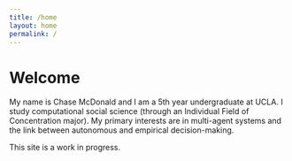 ```yaml
---
title: /home
layout: home
permalink: /
---
```


# Welcome

My name is Chase McDonald and I am a 5th year undergraduate at UCLA. I study computational social science (through an Individual Field of Concentration major). My primary interests are in multi-agent systems and the link between autonomous and empirical decision-making.  

This site is a work in progress.
